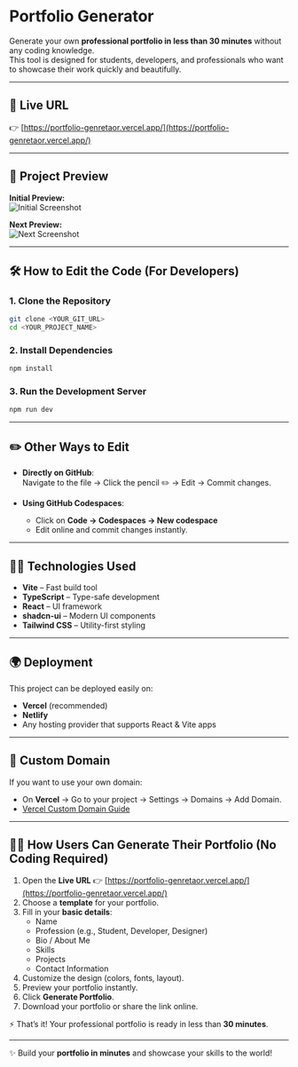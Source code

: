 # Portfolio Generator

Generate your own **professional portfolio in less than 30 minutes** without any coding knowledge.  
This tool is designed for students, developers, and professionals who want to showcase their work quickly and beautifully.

---

## 🚀 Live URL

👉 [https://portfolio-genretaor.vercel.app/](https://portfolio-genretaor.vercel.app/)

---

## 📸 Project Preview

**Initial Preview:**  
<img src="https://i.ibb.co/rRckqJYm/Screenshot-2025-09-04-at-7-25-25-PM.png" alt="Initial Screenshot" border="0">

**Next Preview:**  
<img src="https://i.ibb.co/TxSgWTCF/Screenshot-2025-09-04-at-7-25-32-PM.png" alt="Next Screenshot" border="0">

---

## 🛠️ How to Edit the Code (For Developers)

### 1. Clone the Repository

```sh
git clone <YOUR_GIT_URL>
cd <YOUR_PROJECT_NAME>
```

### 2. Install Dependencies

```sh
npm install
```

### 3. Run the Development Server

```sh
npm run dev
```

---

## ✏️ Other Ways to Edit

- **Directly on GitHub**:  
  Navigate to the file → Click the pencil ✏️ → Edit → Commit changes.

- **Using GitHub Codespaces**:  
  - Click on **Code → Codespaces → New codespace**  
  - Edit online and commit changes instantly.

---

## 🧑‍💻 Technologies Used

- **Vite** – Fast build tool  
- **TypeScript** – Type-safe development  
- **React** – UI framework  
- **shadcn-ui** – Modern UI components  
- **Tailwind CSS** – Utility-first styling  

---

## 🌍 Deployment

This project can be deployed easily on:

- **Vercel** (recommended)  
- **Netlify**  
- Any hosting provider that supports React & Vite apps  

---

## 🔗 Custom Domain

If you want to use your own domain:

- On **Vercel** → Go to your project → Settings → Domains → Add Domain.  
- [Vercel Custom Domain Guide](https://vercel.com/docs/projects/domains/add-a-domain)  

---

## 👩‍🎓 How Users Can Generate Their Portfolio (No Coding Required)

1. Open the **Live URL** 👉 [https://portfolio-genretaor.vercel.app/](https://portfolio-genretaor.vercel.app/)  
2. Choose a **template** for your portfolio.  
3. Fill in your **basic details**:  
   - Name  
   - Profession (e.g., Student, Developer, Designer)  
   - Bio / About Me  
   - Skills  
   - Projects  
   - Contact Information  
4. Customize the design (colors, fonts, layout).  
5. Preview your portfolio instantly.  
6. Click **Generate Portfolio**.  
7. Download your portfolio or share the link online.  

⚡ That’s it! Your professional portfolio is ready in less than **30 minutes**.

---

✨ Build your **portfolio in minutes** and showcase your skills to the world!
